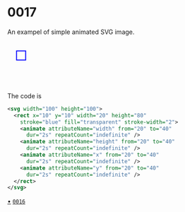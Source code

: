 # 0017
An exampel of simple animated SVG image.

<svg width="100" height="100">
  <rect x="10" y="10" width="20" height="80"
    stroke="blue" fill="transparent" stroke-width="2">
    <animate attributeName="width" from="20" to="40"
      dur="2s" repeatCount="indefinite" />
    <animate attributeName="height" from="20" to="40"
      dur="2s" repeatCount="indefinite" />
    <animate attributeName="x" from="20" to="40"
      dur="2s" repeatCount="indefinite" />
    <animate attributeName="y" from="20" to="40"
      dur="2s" repeatCount="indefinite" />
  </rect>
</svg>

The code is

```svg
<svg width="100" height="100">
  <rect x="10" y="10" width="20" height="80"
    stroke="blue" fill="transparent" stroke-width="2">
    <animate attributeName="width" from="20" to="40"
      dur="2s" repeatCount="indefinite" />
    <animate attributeName="height" from="20" to="40"
      dur="2s" repeatCount="indefinite" />
    <animate attributeName="x" from="20" to="40"
      dur="2s" repeatCount="indefinite" />
    <animate attributeName="y" from="20" to="40"
      dur="2s" repeatCount="indefinite" />
  </rect>
</svg>
```


[&bull;](README.md)
[`0016`](../00/16.md)
